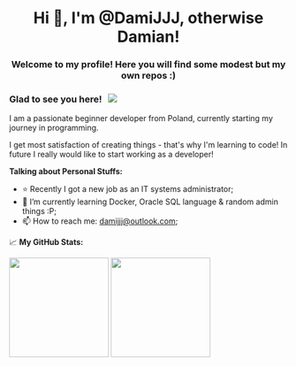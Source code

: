 <h1 align="center">Hi 👋, I'm @DamiJJJ, otherwise Damian!</h1>
<h3 align="center">Welcome to my profile! Here you will find some modest but my own repos :)</h3>

### Glad to see you here! &nbsp; ![](https://visitor-badge.glitch.me/badge?page_id=DamiJJJ.DamiJJJ)

I am a passionate beginner developer from Poland, currently starting my journey in programming.

I get most satisfaction of creating things - that's why I'm learning to code! In future I really would like to start working as a developer!

**Talking about Personal Stuffs:**

- ⭐ Recently I got a new job as an IT systems administrator;
- 🚀 I’m currently learning Docker, Oracle SQL language & random admin things :P;
- 📫 How to reach me: damijjj@outlook.com;

📈 **My GitHub Stats:**

<p>
  <img height="180em" src="https://github-readme-stats.vercel.app/api?username=DamiJJJ&show_icons=true&hide_border=true&&count_private=true&include_all_commits=true&theme=tokyonight"/>
  <img height="180em" src="https://github-readme-stats.vercel.app/api/top-langs/?username=DamiJJJ&layout=compact&theme=tokyonight&hide_border=True"/>
<p>
